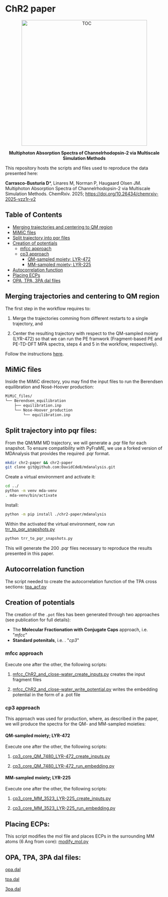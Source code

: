 # ChR2 paper

<div align="center">
  <img src="./TOC-ChR2-multiphoton.png" width="400px" alt="TOC" />
  <p><strong>Multiphoton Absorption Spectra of Channelrhodopsin-2 via Multiscale Simulation Methods</strong></p>
</div>

This repository hosts the scripts and files used to reproduce the data presented here:

**Carrasco-Busturia D***, Linares M, Norman P, Haugaard Olsen JM. Multiphoton Absorption Spectra of Channelrhodopsin-2 via Multiscale Simulation Methods. ChemRxiv. 2025; https://doi.org/10.26434/chemrxiv-2025-vzz1r-v2 

 
## Table of Contents

- [Merging trajectories and centering to QM region](#merging-trajectories-and-centering-to-qm-region)
- [MiMiC files](#mimic-files)
- [Split trajectory into pqr files](#split-trajectory-into-pqr-files)
- [Creation of potentials](#creation-of-potentials)
    - [mfcc approach](#mfcc-approach)
    - [cp3 approach](#cp3-approach)
        - [QM-sampled moiety; LYR-472](#qm-sampled-moiety-lyr-472)
        - [MM-sampled moiety; LYR-225](#mm-sampled-moiety-lyr-225)
- [Autocorrelation function](#autocorrelation-function)
- [Placing ECPs](#placing-ecps)
- [OPA, TPA, 3PA dal files](#opa-tpa-3pa-dal-files)


## Merging trajectories and centering to QM region

The first step in the workflow requires to:

1. Merge the trajectories comming from different restarts to a single trajectory, and 

2. Center the resulting trajectory with respect to the QM-sampled moiety (LYR-472) so that we can run the PE framwork (Fragment-based PE and PE-TD-DFT MPA spectra, steps 4 and 5 in the workflow, respectively). 

Follow the instructions [here](./Merging_and_centering_trajectory.ipynb).

## MiMiC files

Inside the MiMiC directory, you may find the input files to run the Berendsen equilibration and Nosé-Hoover production:

```bash
MiMiC_files/
└── Berendsen_equilibration
    ├── equilibration.inp
    └── Nose-Hoover_production
        └── equilibration.inp
```



## Split trajectory into pqr files:

From the QM/MM MD trajectory, we will generate a .pqr file for each snapshot. To ensure compatibility with PyFraME, we use a forked version of MDAnalysis that provides the required .pqr format. 

```bash
mkdir chr2-paper && chr2-paper
git clone git@github.com:DavidCdeB/mdanalysis.git
```

Create a virtual environment and activate it:

```bash
cd ../
python -m venv mda-venv
. mda-venv/bin/activate
```

Install:

```bash
python -m pip install ./chr2-paper/mdanalysis
```

Within the activated the virtual environment, now run [trr_to_pqr_snapshots.py](./trr_to_pqr_snapshots.py)

```bash
python trr_to_pqr_snapshots.py
```

This will generate the 200 .pqr files necessary to reproduce the results presented in this paper.

## Autocorrelation function

The script needed to create the autocorrelation function of the TPA cross sections: [tpa_acf.py](./tpa_acf.py)


## Creation of potentials

The creation of the `.pot` files has been generated through two approaches (see publication for full details):

- The __Molecular Fractionation with Conjugate Caps__ approach, i.e. "*mfcc*"
- __Standard potenitals__,  i.e. . "*cp3*" 


### mfcc approach

Execute one after the other, the following scripts:

1. [mfcc_ChR2_and_close-water_create_inputs.py](./mfcc_ChR2_and_close-water_create_inputs.py) creates the input fragment files

2. [mfcc_ChR2_and_close-water_write_potential.py](./mfcc_ChR2_and_close-water_write_potential.py) writes the embedding potential in the form of a .pot file


### cp3 approach

This approach was used for production, where, as described in the paper, we will produce the spectra for the QM- and MM-sampled moieties:

#### QM-sampled moiety; LYR-472

Execute one after the other, the following scripts:

1. [cp3_core_QM_7480_LYR-472_create_inputs.py](./cp3_core_QM_7480_LYR-472_create_inputs.py)

2. [cp3_core_QM_7480_LYR-472_run_embedding.py](./cp3_core_QM_7480_LYR-472_run_embedding.py)

#### MM-sampled moiety; LYR-225

Execute one after the other, the following scripts:


1. [cp3_core_MM_3523_LYR-225_create_inputs.py](./cp3_core_MM_3523_LYR-225_create_inputs.py)

2. [cp3_core_MM_3523_LYR-225_run_embedding.py](./cp3_core_MM_3523_LYR-225_run_embedding.py)


## Placing ECPs:

This script modifies the mol file and places ECPs in the surrounding MM atoms (6 Ang from core): [modify_mol.py](./modify_mol.py)


## OPA, TPA, 3PA dal files:

[opa.dal](./opa.dal)

[tpa.dal](./tpa.dal)

[3pa.dal](./3pa.dal)

